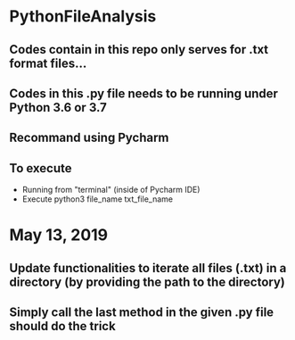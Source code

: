 # PythonFileAnalysis
## Codes contain in this repo only serves for .txt format files...
## Codes in this .py file needs to be running under Python 3.6 or 3.7
## Recommand using Pycharm
## To execute
  - Running from "terminal" (inside of Pycharm IDE)
  - Execute python3 file_name txt_file_name

# May 13, 2019
## Update functionalities to iterate all files (.txt) in a directory (by providing the path to the directory)
## Simply call the last method in the given .py file should do the trick
